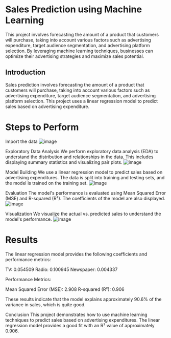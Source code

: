 # Sales Prediction using Machine Learning

This project involves forecasting the amount of a product that customers will purchase, taking into account various factors such as advertising expenditure, target audience segmentation, and advertising platform selection. By leveraging machine learning techniques, businesses can optimize their advertising strategies and maximize sales potential.

## Introduction

Sales prediction involves forecasting the amount of a product that customers will purchase, taking into account various factors such as advertising expenditure, target audience segmentation, and advertising platform selection. This project uses a linear regression model to predict sales based on advertising expenditure.

# Steps to Perform

Import the data
![image](https://github.com/user-attachments/assets/d111f5b0-d812-48d1-9547-7aa7bf8f5012)

Exploratory Data Analysis
We perform exploratory data analysis (EDA) to understand the distribution and relationships in the data. This includes displaying summary statistics and visualizing pair plots.
![image](https://github.com/user-attachments/assets/f106ee1f-b5ac-4188-ae1b-485f9a958281)

Model Building
We use a linear regression model to predict sales based on advertising expenditures. The data is split into training and testing sets, and the model is trained on the training set.
![image](https://github.com/user-attachments/assets/a1cf484e-6f60-45c4-91ed-727f57618100)

Evaluation
The model's performance is evaluated using Mean Squared Error (MSE) and R-squared (R²). The coefficients of the model are also displayed.
![image](https://github.com/user-attachments/assets/b94cebee-f378-4faf-b350-b5b2057b0fcc)

Visualization
We visualize the actual vs. predicted sales to understand the model's performance.
![image](https://github.com/user-attachments/assets/4e3fe5a1-02a3-4920-8589-2493394362c0)

# Results
The linear regression model provides the following coefficients and performance metrics:

TV: 0.054509
Radio: 0.100945
Newspaper: 0.004337

Performance Metrics:

Mean Squared Error (MSE): 2.908
R-squared (R²): 0.906

These results indicate that the model explains approximately 90.6% of the variance in sales, which is quite good.

Conclusion
This project demonstrates how to use machine learning techniques to predict sales based on advertising expenditures. 
The linear regression model provides a good fit with an R² value of approximately 0.906.


